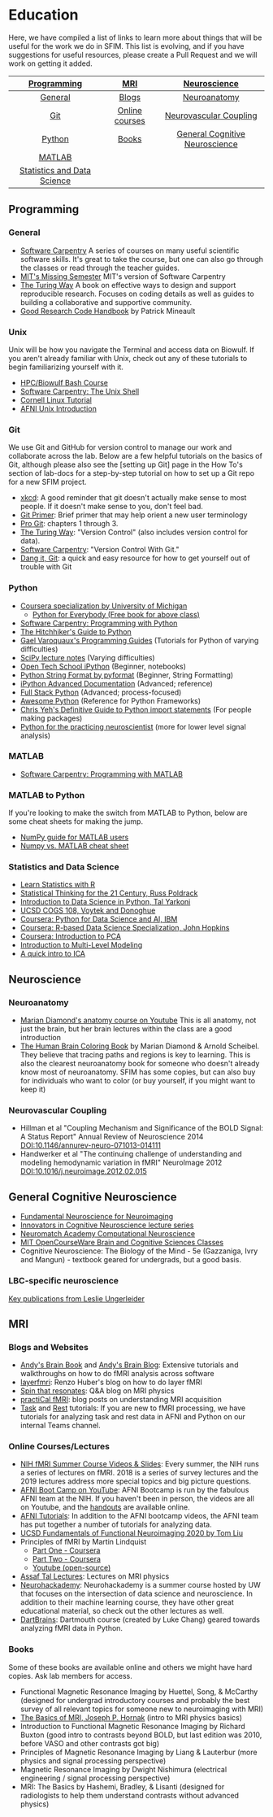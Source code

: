 # Education

Here, we have compiled a list of links to learn more about things that will be useful for the work we do in SFIM. This list is evolving, and if you have suggestions for useful resources, please create a Pull Request and we will work on getting it added.

| [Programming](#programming) | [MRI](#mri)      | [Neuroscience](#neuroscience)   |
| :-----------: | :--------: | :--------------: |
| [General](#general)   | [Blogs](#blogs-and-websites)  | [Neuroanatomy](#neuroanatomy) |
| [Git](#git)       | [Online courses](#online-courseslectures) | [Neurovascular Coupling](#neurovascular-coupling) |
| [Python](#python) | [Books](#books) | [General Cognitive Neuroscience](#general-cognitive-neuroscience) |
| [MATLAB](#matlab) | | |
| [Statistics and Data Science](#statistics-and-data-science) | | |

## Programming

### General

- [Software Carpentry][scarpentry] A series of courses on many useful scientific software skills. It's great to take the course, but one can also go through the classes or read through the teacher guides.
- [MIT's Missing Semester][MIT_semester] MIT's version of Software Carpentry
- [The Turing Way][Turing_Way_general] A book on effective ways to design and support reproducible research. Focuses on coding details as well as guides to building a collaborative and supportive community.
- [Good Research Code Handbook][good_research_code_handbook] by Patrick Mineault

### Unix

Unix will be how you navigate the Terminal and access data on Biowulf. If you aren't already familiar with Unix, check out any of these tutorials to begin familiarizing yourself with it.

- [HPC/Biowulf Bash Course][hpc_bash]
- [Software Carpentry: The Unix Shell][swc_shell]
- [Cornell Linux Tutorial][cornell_linux]
- [AFNI Unix Introduction][afni_unix]

### Git

We use Git and GitHub for version control to manage our work and collaborate across the lab. Below are a few helpful tutorials on the basics of Git, although please also see the [setting up Git] page in the How To's section of lab-docs for a step-by-step tutorial on how to set up a Git repo for a new SFIM project.  

- [xkcd](https://xkcd.com/1597/): A good reminder that git doesn't actually make sense to most people. If it doesn't make sense to you, don't feel bad.
- [Git Primer][git_primer]: Brief primer that may help orient a new user terminology
- [Pro Git][pro_git]: chapters 1 through 3.
- [The Turing Way][turing_way]: "Version Control" (also includes version control for
data).
- [Software Carpentry][software_carpentry_git]: "Version Control With Git."
- [Dang it, Git][dangitgit]: a quick and easy resource for how to get yourself out of trouble with Git

### Python

- [Coursera specialization by University of Michigan][um_python]
  - [Python for Everybody (Free book for above class)][p4e]
- [Software Carpentry: Programming with Python][swc_python]
- [The Hitchhiker's Guide to Python][hitchhikers_guide_python]
- [Gael Varoquaux's Programming Guides][gv_python] (Tutorials for Python of varying difficulties)
- [SciPy lecture notes][sp_lecture] (Varying difficulties)
- [Open Tech School iPython][ots_ipyth] (Beginner, notebooks)
- [Python String Format by pyformat][pystr] (Beginner, String Formatting)
- [iPython Advanced Documentation][ipython] (Advanced; reference)
- [Full Stack Python][fsp] (Advanced; process-focused)
- [Awesome Python][awesome] (Reference for Python Frameworks)
- [Chris Yeh's Definitive Guide to Python import statements][cy_import] (For people making packages)
- [Python for the practicing neuroscientist][python_kramer] (more for lower level signal analysis)

### MATLAB

- [Software Carpentry: Programming with MATLAB][swc_matlab]

### MATLAB to Python

If you're looking to make the switch from MATLAB to Python, below are some cheat sheets for making the jump.

- [NumPy guide for MATLAB users][numpy_for_matlab]
- [Numpy vs. MATLAB cheat sheet][numpy_matlab_cheat_sheet]

### Statistics and Data Science

- [Learn Statistics with R][learn_stats_R]
- [Statistical Thinking for the 21 Century, Russ Poldrack][poldrack]
- [Introduction to Data Science in Python, Tal Yarkoni][yarkoni]
- [UCSD COGS 108, Voytek and Donoghue][voytek]
- [Coursera: Python for Data Science and AI, IBM][ibm]
- [Coursera: R-based Data Science Specialization, John Hopkins][jhu]
- [Coursera: Introduction to PCA][intro_PCA]
- [Introduction to Multi-Level Modeling][intro_mlm]
- [A quick intro to ICA][ica_web]

## Neuroscience

### Neuroanatomy

- [Marian Diamond's anatomy course on Youtube][Diamond_class] This is all anatomy, not just the brain, but her brain lectures within the class are a good introduction
- [The Human Brain Coloring Book][Diamond_book] by Marian Diamond & Arnold Scheibel. They believe that tracing paths and regions is key to learning. This is also the clearest neuroanatomy book for someone who doesn't already know most of neuroanatomy. SFIM has some copies, but can also buy for individuals who want to color (or buy yourself, if you might want to keep it)

### Neurovascular Coupling

- Hillman et al "Coupling Mechanism and Significance of the BOLD Signal: A Status Report" Annual Review of Neuroscience 2014 [DOI:10.1146/annurev-neuro-071013-014111](https://doi.org/10.1146/annurev-neuro-071013-014111)
- Handwerker et al "The continuing challenge of understanding and modeling hemodynamic variation in fMRI" NeuroImage 2012 [DOI:10.1016/j.neuroimage.2012.02.015](https://doi.org/10.1016/j.neuroimage.2012.02.015)

## General Cognitive Neuroscience

- [Fundamental Neuroscience for Neuroimaging][coursera_neurosci]
- [Innovators in Cognitive Neuroscience lecture series][innovators]
- [Neuromatch Academy Computational Neuroscience][neuromatch]
- [MIT OpenCourseWare Brain and Cognitive Sciences Classes][mit_brain]
- Cognitive Neuroscience: The Biology of the Mind - 5e (Gazzaniga, Ivry and Mangun) - textbook geared for undergrads, but a good basis.

### LBC-specific neuroscience

[Key publications from Leslie Ungerleider][Ungerleider_collection]

## MRI

### Blogs and Websites

- [Andy's Brain Book][andy_brain_book] and [Andy's Brain Blog][andy_brain_blog]: Extensive tutorials and walkthroughs on how to do fMRI analysis across software
- [layerfmri][layerfmri]: Renzo Huber's blog on how to do layer fMRI
- [Spin that resonates][spin_resonates]: Q&A blog on MRI physics
- [practiCal fMRI][practical_fmri]: blog posts on understanding MRI acquisition
- [Task][task_data_tutorial] and [Rest][rest_data_tutorial] tutorials: If you are new to fMRI processing, we have tutorials for analyzing task and rest data in AFNI and Python on our internal Teams channel.

### Online Courses/Lectures

- [NIH fMRI Summer Course Videos & Slides][fmri_nih_summer]: Every summer, the NIH runs a series of lectures on fMRI. 2018 is a series of survey lectures and the 2019 lectures address more special topics and big picture questions.
- [AFNI Boot Camp on YouTube][afni_camp_yt]: AFNI Bootcamp is run by the fabulous AFNI team at the NIH. If you haven't been in person, the videos are all on Youtube, and the [handouts][afni_handouts] are available online.
- [AFNI Tutorials][afni_tutorials]: In addition to the AFNI bootcamp videos, the AFNI team has put together a number of tutorials for analyzing data.
- [UCSD Fundamentals of Functional Neuroimaging 2020 by Tom Liu][Tom_Liu_MRI]
- Principles of fMRI by Martin Lindquist
  - [Part One - Coursera][p_fmri_1]
  - [Part Two - Coursera][p_fmri_2]
  - [Youtube (open-source)][p_fmri_youtube]
- [Assaf Tal Lectures][physics_mri]: Lectures on MRI physics
- [Neurohackademy][neurohack]: Neurohackademy is a summer course hosted by UW that focuses on the intersection of data science and neuroscience. In addition to their machine learning course, they have other great educational material, so check out the other lectures as well.
- [DartBrains][dartbrains]: Dartmouth course (created by Luke Chang) geared towards analyzing fMRI data in Python.

### Books

Some of these books are available online and others we might have hard copies. Ask lab members for access.

- Functional Magnetic Resonance Imaging by Huettel, Song, & McCarthy (designed for undergrad introductory courses and probably the best survey of all relevant topics for someone new to neuroimaging with MRI)
- [The Basics of MRI, Joseph P. Hornak][basics_mri] (intro to MRI physics basics)
- Introduction to Functional Magnetic Resonance Imaging by Richard Buxton (good intro to contrasts beyond BOLD, but last edition was 2010, before VASO and other contrasts got big)
- Principles of Magnetic Resonance Imaging by Liang & Lauterbur (more physics and signal processing perspective)
- Magnetic Resonance Imaging by Dwight Nishimura (electrical engineering / signal processing perspective)
- MRI: The Basics by Hashemi, Bradley, & Lisanti (designed for radiologists to help them understand contrasts without advanced physics)

[andy_brain_book]: https://andysbrainbook.readthedocs.io/en/latest/index.html
[andy_brain_blog]: https://www.andysbrainblog.com
[layerfmri]: https://layerfmri.com
[spin_resonates]: http://spinthatresonates.blogspot.com
[practical_fmri]: https://practicalfmri.blogspot.com
[fmri_nih_summer]: https://fmrif.nimh.nih.gov/index.php/SummerCourse
[basics_mri]: http://www.cis.rit.edu/htbooks/mri/inside.htm
[afni_camp_yt]: https://www.youtube.com/channel/UC40RiNZN7_dCuB6Lg7HJl1g
[Tom_Liu_MRI]: https://www.youtube.com/playlist?list=PLn7hWU9T1O6FExueed50s9Wl98dzSLmXL
[afni_tutorials]: https://afni.nimh.nih.gov/pub/dist/doc/htmldoc/tutorials/main_toc.html#
[p_fmri_1]: https://www.coursera.org/learn/functional-mri
[p_fmri_2]: https://www.coursera.org/learn/functional-mri-2
[neurohack]: https://neurohackademy.org/course_type/lectures/
[afni_handouts]: https://afni.nimh.nih.gov/class_handouts
[p_fmri_youtube]: https://www.youtube.com/channel/UC_BIby85hZmcItMrkAlc8eA/videos
[physics_mri]: https://www.weizmann.ac.il/chembiophys/assaf_tal/lecture-notes
[dartbrains]: https://dartbrains.org/content/intro.html
[Diamond_class]: <https://youtu.be/S9WtBRNydso>
[Diamond_book]: <https://www.harpercollins.com/products/the-human-brain-coloring-book-marian-c-diamondarnold-b-scheibel>
[Ungerleider_collection]: <https://www.jneurosci.org/collection/remembering-leslie-ungerleider>
[git_primer]: <https://voyteklab.com/git/git-primer/>
[pro_git]: <https://git-scm.com/book/en/v2>
[turing_way]: <https://the-turing-way.netlify.app/reproducible-research/vcs.html>
[software_carpentry_git]: <http://swcarpentry.github.io/git-novice/>
[scarpentry]: <https://software-carpentry.org/>
[MIT_semester]: <https://missing.csail.mit.edu/>
[Turing_Way_general]: <https://the-turing-way.netlify.app/welcome>
[good_research_code_handbook]: <https://goodresearch.dev/>
[swc_shell]: <http://swcarpentry.github.io/shell-novice/>
[cornell_linux]: <https://cvw.cac.cornell.edu/Linux>
[afni_unix]: <https://afni.nimh.nih.gov/pub/dist/edu/data/CD.expanded/AFNI_data6/unix_tutorial/index.html>
[um_python]: <https://www.coursera.org/specializations/python>
[p4e]: <https://www.py4e.com/book.php>
[swc_python]: <https://swcarpentry.github.io/python-novice-inflammation/>
[gv_python]: <http://gael-varoquaux.info/programming/improving-your-programming-style-in-python.html>
[sp_lecture]: <https://scipy-lectures.org>
[ots_ipyth]: <http://opentechschool.github.io/python-data-intro/core/notebook.html>
[pystr]: <https://pyformat.info>
[ipython]: <https://ipython.readthedocs.io/en/stable/>
[fsp]: <https://www.fullstackpython.com>
[awesome]: <https://github.com/vinta/awesome-python>
[python_kramer]: <https://elifesciences.org/labs/f779833b/python-for-the-practicing-neuroscientist-an-online-educational-resource>
[swc_matlab]: <http://swcarpentry.github.io/matlab-novice-inflammation/>
[cy_import]: <https://chrisyeh96.github.io/2017/08/08/definitive-guide-python-imports.html>
[hpc_bash]: <https://hpc.nih.gov/training/bash_class/>
[numpy_for_matlab]: https://numpy.org/doc/stable/user/numpy-for-matlab-users.html
[numpy_matlab_cheat_sheet]: http://mathesaurus.sourceforge.net/matlab-numpy.html
[intro_PCA]: https://www.coursera.org/learn/pca-machine-learning?courseSlug=pca-machine-learning&showOnboardingModal=check
[dangitgit]: https://dangitgit.com/en
[hitchhikers_guide_python]: https://docs.python-guide.org/
[intro_mlm]:https://www.learn-mlms.com/
[learn_stats_R]:https://learningstatisticswithr.com/
[ica_web]: https://towardsdatascience.com/independent-component-analysis-ica-a3eba0ccec35
[innovators]: https://innovatorsincogneuro.github.io/about-us.html
[coursera_neurosci]:https://www.coursera.org/learn/neuroscience-neuroimaging
[neuromatch]: https://compneuro.neuromatch.io/tutorials/intro.html
[mit_brain]:https://ocw.mit.edu/search/?d=Brain%20and%20Cognitive%20Sciences&s=department_course_numbers.sort_coursenum
[poldrack]: <https://statsthinking21.org>
[yarkoni]: <https://github.com/tyarkoni/SSI2019>
[voytek]: <https://github.com/COGS108?utm_content=buffera3cee&amp;utm_medium=social&amp;utm_source=twitter.com&amp;utm_campaign=buffer>
[ibm]: <https://www.coursera.org/learn/python-for-applied-data-science-ai>
[jhu]: <https://www.coursera.org/specializations/jhu-data-science>
[task_data_tutorial]: https://nih.sharepoint.com/:w:/r/sites/NIMH-SFIM/Shared%20Documents/Tutorials/SFIM_Tutorial_01_TaskData.docx?d=w3f37284d446246989b3dcd06ce3d4c6f&csf=1&web=1&e=1HmtjE
[rest_data_tutorial]: https://nih.sharepoint.com/:w:/r/sites/NIMH-SFIM/Shared%20Documents/Tutorials/SFIM_Tutorial_02_RestData.docx?d=w3de2a412cf46460cb40d5d0c23a46dd0&csf=1&web=1&e=9dVUdO

